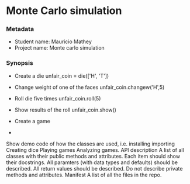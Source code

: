 # Monte Carlo simulation
### Metadata
- Student name: Mauricio Mathey
- Project name: Monte carlo simulation

### Synopsis
- Create a die
unfair_coin = die(['H', 'T'])

- Change weight of one of the faces
unfair_coin.changew('H',5)

- Roll die five times
unfair_coin.roll(5)

- Show results of the roll
unfair_coin.show()

- Create a game
- 


Show demo code of how the classes are used, i.e.
installing
importing
Creating dice
Playing games
Analyzing games.
API description
A list of all classes with their public methods and attributes.
Each item should show their docstrings.
All paramters (with data types and defaults) should be described.
All return values should be described.
Do not describe private methods and attributes.
Manifest
A list of all the files in the repo.
